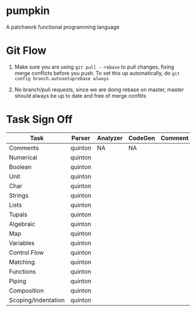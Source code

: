 pumpkin
=======

A patchwork functional programming language

Git Flow
======
1) Make sure you are using `git pull --rebase` to pull changes, fixing merge
conflicts before you push. To set this up automatically, do ```git config
branch.autosetuprebase always```

2) No branch/pull requests, since we are doing rebase on master, master should
always be up to date and free of merge conflits

Task Sign Off
======

Task                | Parser  | Analyzer | CodeGen | Comment |
------------------- | ------- | -------- | ------- | ------- |
Comments            | quinton | NA       | NA      | |
Numerical           | quinton | | | |
Boolean             | quinton | | | |
Unit                | quinton | | | |
Char                | quinton | | | |
Strings             | quinton | | | |
Lists               | quinton | | | |
Tupals              | quinton | | | |
Algebraic           | quinton | | | |
Map                 | quinton | | | |
Variables           | quinton | | | |
Control Flow        | quinton | | | |
Matching            | quinton | | | |
Functions           | quinton | | | |
Piping              | quinton | | | |
Composition         | quinton | | | |
Scoping/Indentation | quinton | | | |
